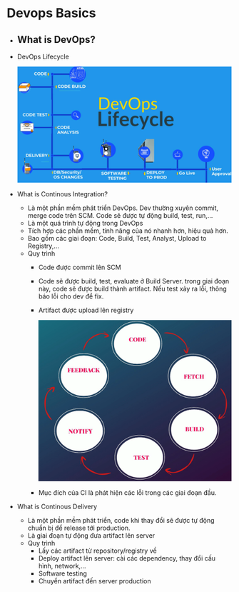 # Devops Basics

- What is DevOps?
    - 
- DevOps Lifecycle
    
    ![Untitled](Devops%20Basics%209466297fa4ce424aad6e5e03cc0f2dac/Untitled.png)
    
- What is Continous Integration?
    - Là một phần mềm phát triển DevOps. Dev thường xuyên commit, merge code trên SCM. Code sẽ được tự động build, test, run,…
    - Là một quá trình tự động trong DevOps
    - Tích hợp các phần mềm, tính năng của nó nhanh hơn, hiệu quả hơn.
    - Bao gồm các giai đoạn: Code, Build, Test, Analyst, Upload to Registry,…
    - Quy trình
        - Code được commit lên SCM
        - Code sẽ được build, test, evaluate ở Build Server. trong giai đoạn này, code sẽ được build thành artifact. Nếu test xảy ra lỗi, thông báo lỗi cho dev để fix.
        - Artifact được upload lên registry
            
            ![Untitled](Devops%20Basics%209466297fa4ce424aad6e5e03cc0f2dac/Untitled%201.png)
            
        - Mục đích của CI là phát hiện các lỗi trong các giai đoạn đầu.
- What is Continous Delivery
    - Là một phần mềm phát triển, code khi thay đổi sẽ được tự động chuẩn bị để release tới production.
    - Là giai đoạn tự động đưa artifact lên server
    - Quy trình
        - Lấy các artifact từ repository/registry về
        - Deploy artifact lên server: cài các dependency, thay đổi cấu hình, network,…
        - Software testing
        - Chuyển artifact đến server production